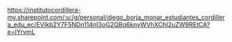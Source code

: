 https://institutocordillera-my.sharepoint.com/:u:/g/personal/diego_borja_monar_estudiantes_cordillera_edu_ec/EVIkb2Y7F5NDn114nI3oG2QBq6knyWVhXChI2uZW9REtCA?e=IYrvmL
